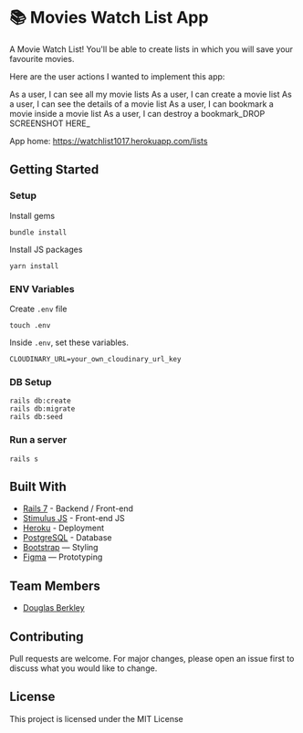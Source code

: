 	
# 📚 Movies Watch List App
A Movie Watch List! You'll be able to create lists in which you will save your favourite movies.

Here are the user actions I wanted to implement this app:

As a user, I can see all my movie lists
As a user, I can create a movie list
As a user, I can see the details of a movie list
As a user, I can bookmark a movie inside a movie list
As a user, I can destroy a bookmark_DROP SCREENSHOT HERE_
<br>

App home: https://watchlist1017.herokuapp.com/lists
   
## Getting Started
### Setup
Install gems
```
bundle install
```
Install JS packages
```
yarn install
```
### ENV Variables
Create `.env` file
```
touch .env
```
Inside `.env`, set these variables.
```
CLOUDINARY_URL=your_own_cloudinary_url_key
```
### DB Setup
```
rails db:create
rails db:migrate
rails db:seed
```
### Run a server
```
rails s
```
## Built With
- [Rails 7](https://guides.rubyonrails.org/) - Backend / Front-end
- [Stimulus JS](https://stimulus.hotwired.dev/) - Front-end JS
- [Heroku](https://heroku.com/) - Deployment
- [PostgreSQL](https://www.postgresql.org/) - Database
- [Bootstrap](https://getbootstrap.com/) — Styling
- [Figma](https://www.figma.com) — Prototyping

## Team Members
- [Douglas Berkley](https://www.linkedin.com/in/dougberkley/)

## Contributing
Pull requests are welcome. For major changes, please open an issue first to discuss what you would like to change.
## License
This project is licensed under the MIT License
